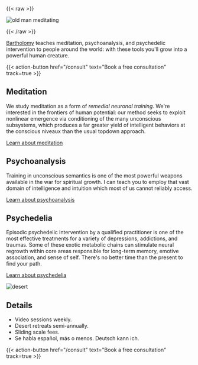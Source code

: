 <!-- HACK: comment so that the file can begin with a shortcode -->

{{< raw >}}

 <img srcset="/covers/old_man_420w.avif 420w,
              /covers/old_man_720w.avif 720w"
             sizes="(max-width: 425px) 100vw, 100vw"
             src="/covers/old_man_720w.avif" alt="old man meditating" />

{{< /raw >}}

[Bartholomy](/about) teaches meditation, psychoanalysis, and psychedelic intervention to people around the world: with these tools you'll grow into a powerful human creature.

{{< action-button href="/consult" text="Book a free consultation" track=true >}}

## Meditation

We study meditation as a form of *remedial neuronal training*. We're interested in the frontiers of human potential: our method seeks to exploit nonlinear emergence via conditioning of the many unconscious subsystems, which produces a far greater yield of intelligent behaviors at the conscious niveaux than the usual topdown approach.

[Learn about meditation](/posts/why-meditate/)

## Psychoanalysis

Training in unconscious semantics is one of the most powerful weapons available in the war for spiritual growth. I can teach you to employ that vast domain of intelligence and intuition which most of us cannot reliably access.

[Learn about psychoanalysis](/posts/uncanny/)

## Psychedelia

Episodic psychedelic intervention by a qualified practitioner is one of the most effective treatments for a variety of depressions, addictions, and traumas. Some of these exotic metabolic chains can stimulate neural regrowth within core areas responsible for long-term memory, emotive association, and sense of self. There's no better time than the present to find your path.

[Learn about psychedelia](/posts/three-pillars/)

![desert](/landscape.jpg)

## Details

* Video sessions weekly.
* Desert retreats semi-annually.
* Sliding scale fees.
* Se habla español, más o menos. Deutsch kann ich.

{{< action-button href="/consult" text="Book a free consultation" track=true >}}
